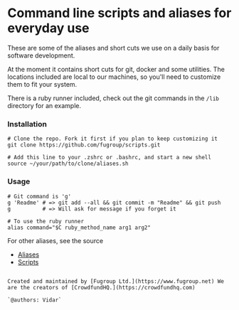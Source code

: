 # Command line scripts and aliases for everyday use

These are some of the aliases and short cuts we use on a daily basis for software development.

At the moment it contains short cuts for git, docker and some utilities. The locations included are local to our machines, so you'll need to customize them to fit your system.

There is a ruby runner included, check out the git commands in the `/lib` directory for an example.

### Installation
```
# Clone the repo. Fork it first if you plan to keep customizing it
git clone https://github.com/fugroup/scripts.git

# Add this line to your .zshrc or .bashrc, and start a new shell
source ~/your/path/to/clone/aliases.sh
```
### Usage
```
# Git command is 'g'
g 'Readme' # => git add --all && git commit -m "Readme" && git push
g          # => Will ask for message if you forget it

# To use the ruby runner
alias command="$C ruby_method_name arg1 arg2"
```

For other aliases, see the source
* [Aliases](https://github.com/fugroup/scripts/blob/master/aliases.sh)
* [Scripts](https://github.com/fugroup/scripts/tree/master/lib)
```

Created and maintained by [Fugroup Ltd.](https://www.fugroup.net) We are the creators of [CrowdfundHQ.](https://crowdfundhq.com)

`@authors: Vidar`
